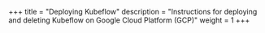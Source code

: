 +++
title = "Deploying Kubeflow"
description = "Instructions for deploying and deleting Kubeflow on Google Cloud Platform (GCP)"
weight = 1
+++
